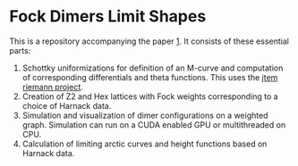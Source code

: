 # Fock Dimers Limit Shapes

This is a repository accompanying the paper [1](archiv.org/toComeSoon). It consists of these essential parts:

1. Schottky uniformizations for definition of an M-curve and computation of corresponding differentials and theta functions. This uses the [jtem riemann project](https://www3.math.tu-berlin.de/geometrie/jtem/riemann/).
2. Creation of Z2 and Hex lattices with Fock weights corresponding to a choice of Harnack data.
3. Simulation and visualization of dimer configurations on a weighted graph. Simulation can run on a CUDA enabled GPU or multithreaded on CPU.
4. Calculation of limiting arctic curves and height functions based on Harnack data.

